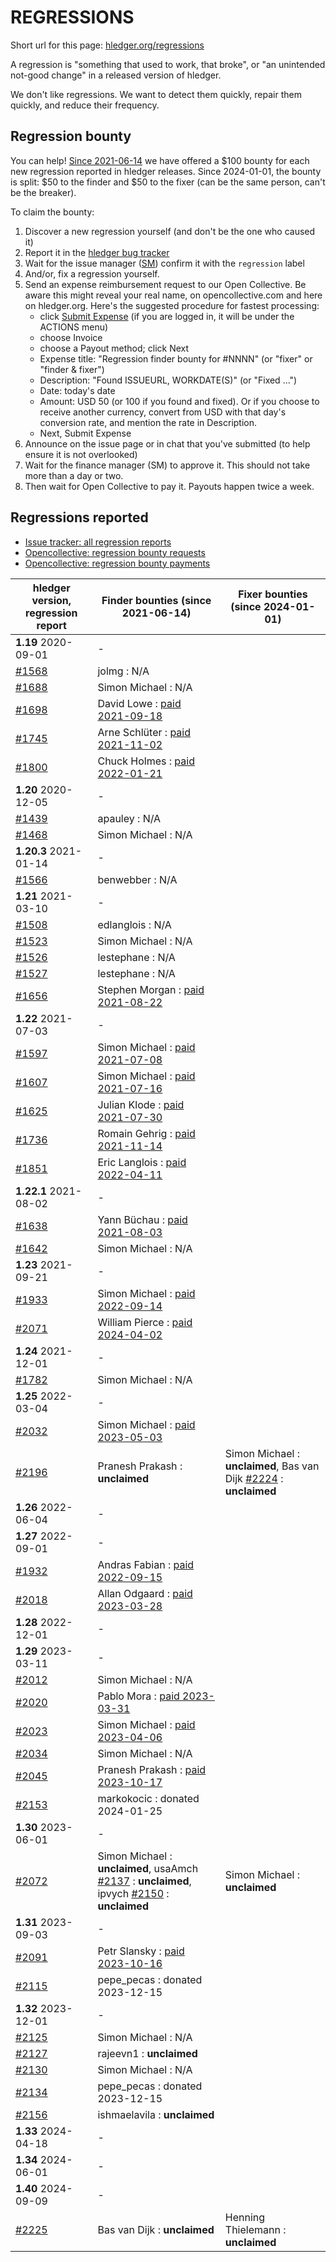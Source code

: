 # REGRESSIONS

<div class=pagetoc>

<!-- toc -->
</div>

Short url for this page: [hledger.org/regressions](https://hledger.org/regressions)

A regression is "something that used to work, that broke", or "an unintended not-good change"
in a released version of hledger.

We don't like regressions. We want to detect them quickly, repair them quickly, and reduce their frequency.

## Regression bounty

You can help!
[Since 2021-06-14](https://github.com/simonmichael/hledger/issues/1570) we have offered a $100 bounty for each new regression reported in hledger releases.
Since 2024-01-01, the bounty is split: $50 to the finder and $50 to the fixer (can be the same person, can't be the breaker).

To claim the bounty:

1. Discover a new regression yourself (and don't be the one who caused it)
2. Report it in the [hledger bug tracker](http://bugs.hledger.org)
3. Wait for the issue manager ([SM](https://joyful.com)) confirm it with the `regression` label
4. And/or, fix a regression yourself.
5. Send an expense reimbursement request to our Open Collective. 
   Be aware this might reveal your real name, on opencollective.com and here on hledger.org.
   Here's the suggested procedure for fastest processing:
   - click [Submit Expense](https://opencollective.com/hledger/expenses/new)  (if you are logged in, it will be under the ACTIONS menu) 
   - choose Invoice
   - choose a Payout method; click Next
   - Expense title: "Regression finder bounty for #NNNN" (or "fixer" or "finder & fixer")
   - Description: "Found ISSUEURL, WORKDATE(S)" (or "Fixed ...")
   - Date: today's date
   - Amount: USD 50 (or 100 if you found and fixed).
     Or if you choose to receive another currency, convert from USD with that day's conversion rate, and mention the rate in Description.
   - Next, Submit Expense
5. Announce on the issue page or in chat that you've submitted (to help ensure it is not overlooked)
6. Wait for the finance manager (SM) to approve it. This should not take more than a day or two.
7. Then wait for Open Collective to pay it. Payouts happen twice a week.

## Regressions reported

- [Issue tracker: all regression reports](https://bugs.hledger.org/regressions)
- [Opencollective: regression bounty requests](https://opencollective.com/hledger/expenses?amount=50-100)
- [Opencollective: regression bounty payments](https://opencollective.com/hledger/transactions?kind=EXPENSE&amount=50-100)

| hledger version, regression report | Finder bounties (since 2021-06-14)                                                               | Fixer bounties (since 2024-01-01) <!-- some missing -->             |
|------------------------------------|--------------------------------------------------------------------------------------------------|---------------------------------------------------------------------|
| **1.19** 2020-09-01                | -                                                                                                |                                                                     |
| [#1568]                            | jolmg           : N/A                                                                            |                                                                     |
| [#1688]                            | Simon Michael   : N/A                                                                            |                                                                     |
| [#1698]                            | David Lowe      : [paid 2021-09-18](https://opencollective.com/hledger/expenses/50380)           |                                                                     |
| [#1745]                            | Arne Schlüter   : [paid 2021-11-02](https://opencollective.com/hledger/expenses/54446)           |                                                                     |
| [#1800]                            | Chuck Holmes    : [paid 2022-01-21](https://opencollective.com/hledger/expenses/61802)           |                                                                     |
| **1.20** 2020-12-05                | -                                                                                                |                                                                     |
| [#1439]                            | apauley         : N/A                                                                            |                                                                     |
| [#1468]                            | Simon Michael   : N/A                                                                            |                                                                     |
| **1.20.3** 2021-01-14              | -                                                                                                |                                                                     |
| [#1566]                            | benwebber       : N/A                                                                            |                                                                     |
| **1.21** 2021-03-10                | -                                                                                                |                                                                     |
| [#1508]                            | edlanglois      : N/A                                                                            |                                                                     |
| [#1523]                            | Simon Michael   : N/A                                                                            |                                                                     |
| [#1526]                            | lestephane      : N/A                                                                            |                                                                     |
| [#1527]                            | lestephane      : N/A                                                                            |                                                                     |
| [#1656]                            | Stephen Morgan  : [paid 2021-08-22](https://opencollective.com/hledger/expenses/48246)           |                                                                     |
| **1.22** 2021-07-03                | -                                                                                                |                                                                     |
| [#1597]                            | Simon Michael   : [paid 2021-07-08](https://opencollective.com/hledger/expenses/44939)           |                                                                     |
| [#1607]                            | Simon Michael   : [paid 2021-07-16](https://opencollective.com/hledger/expenses/45547)           |                                                                     |
| [#1625]                            | Julian Klode    : [paid 2021-07-30](https://opencollective.com/hledger/expenses/46431)           |                                                                     |
| [#1736]                            | Romain Gehrig   : [paid 2021-11-14](https://opencollective.com/hledger/expenses/55510)           |                                                                     |
| [#1851]                            | Eric Langlois   : [paid 2022-04-11](https://opencollective.com/hledger/expenses/72187)           |                                                                     |
| **1.22.1** 2021-08-02              | -                                                                                                |                                                                     |
| [#1638]                            | Yann Büchau     : [paid 2021-08-03](https://opencollective.com/hledger/expenses/46918)           |                                                                     |
| [#1642]                            | Simon Michael   : N/A                                                                            |                                                                     |
| **1.23** 2021-09-21                | -                                                                                                |                                                                     |
| [#1933]                            | Simon Michael   : [paid 2022-09-14](https://opencollective.com/hledger/expenses/95068)           |                                                                     |
| [#2071]                            | William Pierce  : [paid 2024-04-02](https://opencollective.com/hledger/expenses/195768)          |                                                                     |
| **1.24** 2021-12-01                | -                                                                                                |                                                                     |
| [#1782]                            | Simon Michael   : N/A                                                                            |                                                                     |
| **1.25** 2022-03-04                | -                                                                                                |                                                                     |
| [#2032]                            | Simon Michael   : [paid 2023-05-03](https://opencollective.com/hledger/expenses/137410)          |                                                                     |
| [#2196]                            | Pranesh Prakash : **unclaimed**                                                                  | Simon Michael : **unclaimed**, Bas van Dijk [#2224] : **unclaimed** |
| **1.26** 2022-06-04                | -                                                                                                |                                                                     |
| **1.27** 2022-09-01                | -                                                                                                |                                                                     |
| [#1932]                            | Andras Fabian   : [paid 2022-09-15](https://opencollective.com/hledger/expenses/95112)           |                                                                     |
| [#2018]                            | Allan Odgaard   : [paid 2023-03-28](https://opencollective.com/hledger/expenses/130591)          |                                                                     |
| **1.28** 2022-12-01                | -                                                                                                |                                                                     |
| **1.29** 2023-03-11                | -                                                                                                |                                                                     |
| [#2012]                            | Simon Michael   : N/A                                                                            |                                                                     |
| [#2020]                            | Pablo Mora      : [paid 2023-03-31](https://opencollective.com/hledger/expenses/131350)          |                                                                     |
| [#2023]                            | Simon Michael   : [paid 2023-04-06](https://opencollective.com/hledger/expenses/132635)          |                                                                     |
| [#2034]                            | Simon Michael   : N/A                                                                            |                                                                     |
| [#2045]                            | Pranesh Prakash : [paid 2023-10-17](https://opencollective.com/hledger/expenses/150171)          |                                                                     |
| [#2153]                            | markokocic      : donated 2024-01-25                                                             |                                                                     |
| **1.30** 2023-06-01                | -                                                                                                |                                                                     |
| [#2072]                            | Simon Michael   : **unclaimed**, usaAmch [#2137] : **unclaimed**, ipvych [#2150] : **unclaimed** | Simon Michael : **unclaimed**
| **1.31** 2023-09-03                | -                                                                                                |                                                                     |
| [#2091]                            | Petr Slansky    : [paid 2023-10-16](https://opencollective.com/hledger/expenses/166632)          |                                                                     |
| [#2115]                            | pepe_pecas      : donated 2023-12-15                                                             |                                                                     |
| **1.32** 2023-12-01                | -                                                                                                |                                                                     |
| [#2125]                            | Simon Michael   : N/A                                                                            |                                                                     |
| [#2127]                            | rajeevn1        : **unclaimed**                                                                  |                                                                     |
| [#2130]                            | Simon Michael   : N/A                                                                            |                                                                     |
| [#2134]                            | pepe_pecas      : donated 2023-12-15                                                             |                                                                     |
| [#2156]                            | ishmaelavila    : **unclaimed**                                                                  |                                                                     |
| **1.33** 2024-04-18                | -                                                                                                |                                                                     |
| **1.34** 2024-06-01                | -                                                                                                |                                                                     |
| **1.40** 2024-09-09                | -                                                                                                |                                                                     |
| [#2225]                            | Bas van Dijk    : **unclaimed**                                                                  | Henning Thielemann : **unclaimed**                                  |


[#1439]: https://github.com/simonmichael/hledger/issues/1439
[#1468]: https://github.com/simonmichael/hledger/issues/1468
[#1508]: https://github.com/simonmichael/hledger/issues/1508
[#1523]: https://github.com/simonmichael/hledger/issues/1523
[#1526]: https://github.com/simonmichael/hledger/issues/1526
[#1527]: https://github.com/simonmichael/hledger/issues/1527
[#1566]: https://github.com/simonmichael/hledger/issues/1566
[#1568]: https://github.com/simonmichael/hledger/issues/1568
[#1597]: https://github.com/simonmichael/hledger/issues/1597
[#1607]: https://github.com/simonmichael/hledger/issues/1607
[#1625]: https://github.com/simonmichael/hledger/issues/1625
[#1638]: https://github.com/simonmichael/hledger/issues/1638
[#1642]: https://github.com/simonmichael/hledger/issues/1642
[#1656]: https://github.com/simonmichael/hledger/issues/1656
[#1688]: https://github.com/simonmichael/hledger/issues/1688
[#1698]: https://github.com/simonmichael/hledger/issues/1698
[#1736]: https://github.com/simonmichael/hledger/issues/1736
[#1745]: https://github.com/simonmichael/hledger/issues/1745
[#1782]: https://github.com/simonmichael/hledger/issues/1782
[#1800]: https://github.com/simonmichael/hledger/issues/1800
[#1851]: https://github.com/simonmichael/hledger/issues/1851
[#1932]: https://github.com/simonmichael/hledger/issues/1932
[#1933]: https://github.com/simonmichael/hledger/issues/1933
[#2012]: https://github.com/simonmichael/hledger/issues/2012
[#2018]: https://github.com/simonmichael/hledger/issues/2018
[#2020]: https://github.com/simonmichael/hledger/issues/2020
[#2023]: https://github.com/simonmichael/hledger/issues/2023
[#2032]: https://github.com/simonmichael/hledger/issues/2032
[#2034]: https://github.com/simonmichael/hledger/issues/2034
[#2045]: https://github.com/simonmichael/hledger/issues/2045
[#2071]: https://github.com/simonmichael/hledger/issues/2071
[#2072]: https://github.com/simonmichael/hledger/issues/2072
[#2091]: https://github.com/simonmichael/hledger/issues/2091
[#2115]: https://github.com/simonmichael/hledger/issues/2115
[#2125]: https://github.com/simonmichael/hledger/issues/2125
[#2127]: https://github.com/simonmichael/hledger/issues/2127
[#2130]: https://github.com/simonmichael/hledger/issues/2130
[#2134]: https://github.com/simonmichael/hledger/issues/2134
[#2137]: https://github.com/simonmichael/hledger/issues/2137
[#2150]: https://github.com/simonmichael/hledger/issues/2150
[#2153]: https://github.com/simonmichael/hledger/issues/2153
[#2156]: https://github.com/simonmichael/hledger/issues/2156
[#2196]: https://github.com/simonmichael/hledger/issues/2196
[#2224]: https://github.com/simonmichael/hledger/issues/2224
[#2225]: https://github.com/simonmichael/hledger/issues/2225
